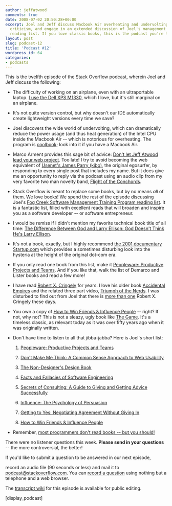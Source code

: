```yaml
---
author: jeffatwood
comments: true
date: 2008-07-02 20:50:28+00:00
excerpt: Joel and Jeff discuss Macbook Air overheating and undervolting, constructive
  criticism, and engage in an extended discussion of Joel's management training program
  reading list. If you love classic books, this is the podcast you're looking for.
layout: post
slug: podcast-12
title: 'Podcast #12'
wordpress_id: 64
categories:
- podcasts
---
```



This is the twelfth episode of the Stack Overflow podcast, wherein Joel and Jeff discuss the following:






  * The difficulty of working on an airplane, even with an ultraportable laptop. [I use the Dell XPS M1330](http://www.codinghorror.com/blog/archives/000927.html), which I love, but it's still marginal on an airplane.  



  * It's not quite version control, but why doesn't our IDE automatically create lightweight versions every time we save?


  * Joel discovers the wide world of undervolting, which can dramatically reduce the power usage (and thus heat generation) of the Intel CPU inside the Macbook Air -- which is notorious for overheating. The program is [coolbook](http://www.coolbook.se/CoolBook.html); look into it if you have a Macbook Air.


  * Marco Arment provides this sage bit of advice: [Don't let Jeff Atwood lead your web project](http://tumblelog.marco.org/40234086/dont-let-jeff-atwood-lead-your-web-project). Too late! I try to avoid becoming the web equivalent of [Usenet's James Parry (kibo)](http://en.wikipedia.org/wiki/James_Parry), the original egosurfer, by responding to every single post that includes my name. But it does give me an opportunity to reply via the podcast using an audio clip from my very favorite two man novelty band, [Flight of the Conchords](http://www.amazon.com/dp/B000P2A6C0/?tag=codinghorror-20).   



  * Stack Overflow is meant to replace some books, but by no means _all_ of them. We love books! We spend the rest of the episode discussing Joel's [Fog Creek Software Management Training Program reading list](http://www.joelonsoftware.com/articles/FogCreekMBACurriculum.html). It is a fantastic list, filled with excellent reads that will broaden and inspire you as a software developer -- or software entrepreneur.


  * I would be remiss if I didn't mention my favorite technical book title of all time: [The Difference Between God and Larry Ellison: God Doesn't Think He's Larry Ellison](http://www.amazon.com/dp/0060008768/?tag=codinghorror-20).


  * It's not a book, exactly, but I highly recommend [the 2001 documentary Startup.com](http://www.amazon.com/dp/B00005N5QV/?tag=codinghorror-20) which provides a sometimes disturbing look into the hysteria at the height of the original dot-com era.


  * If you only read one book from this list, make it [Peopleware: Productive Projects and Teams](http://www.amazon.com/dp/0932633439/?tag=codinghorror-20). And if you like that, walk the list of Demarco and Lister books and read a few more!


  * I have read [Robert X. Cringely](http://www.pbs.org/cringely/) for years. I love his older book [Accidental Empires](http://www.codinghorror.com/blog/archives/000718.html) and the related three part video, [Triumph of the Nerds](http://www.codinghorror.com/blog/archives/000718.html). I was disturbed to find out from Joel that there is [more than one](http://www.pbs.org/cringely/about/) Robert X. Cringely these days.


  * You own a copy of [How to Win Friends & Influence People](http://www.amazon.com/dp/0671027034/?tag=codinghorror-20) -- right? If not, why not? This is not a sleazy, ugly book like [The Game](http://www.amazon.com/dp/0060554738/?tag=codinghorror-20). It's a timeless classic, as relevant today as it was over fifty years ago when it was originally written.  



  * Don't have time to listen to all that jibba-jabba? Here is Joel's short list:


    1. [Peopleware: Productive Projects and Teams](http://www.amazon.com/dp/0932633439/?tag=codinghorror-20)


    2. [Don't Make Me Think: A Common Sense Approach to Web Usability](http://www.amazon.com/dp/0321344758/?tag=codinghorror-20)


    3. [The Non-Designer's Design Book](http://www.amazon.com/dp/0321534042/?tag=codinghorror-20)


    4. [Facts and Fallacies of Software Engineering](http://www.amazon.com/dp/0321117425/?tag=codinghorror-20)


    5. [Secrets of Consulting: A Guide to Giving and Getting Advice Successfully](http://www.amazon.com/dp/0932633013/?tag=codinghorror-20)


    6. [Influence: The Psychology of Persuasion](http://www.amazon.com/dp/0688128165/?tag=codinghorror-20)


    7. [Getting to Yes: Negotiating Agreement Without Giving In](http://www.amazon.com/dp/0140157352/?tag=codinghorror-20)


    8. [How to Win Friends & Influence People](http://www.amazon.com/dp/0671027034/?tag=codinghorror-20)





  * Remember, [most programmers don't read books -- but you should!   
](http://www.codinghorror.com/blog/archives/001108.html)




There were no listener questions this week. **Please send in your questions** -- the more controversial, the better!




If you'd like to submit a question to be answered in our next episode,  

record an audio file (90 seconds or less) and mail it to [podcast@stackoverflow.com](mailto:podcast@stackoverflow.com). You can [record a question](http://blog.stackoverflow.com/index.php/2008/05/recording-podcast-questions-using-your-telephone/) using nothing but a telephone and a web browser.





The [transcript wiki](http://stackoverflow.fogbugz.com/default.asp?W12908) for this episode is available for public editing.




[display_podcast]



